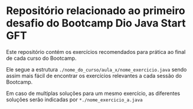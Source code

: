 # Repositório relacionado ao primeiro desafio do Bootcamp Dio Java Start GFT

Este repositório contém os exercícios recomendados para prática ao final de cada curso do Bootcamp.

Ele segue a estrutura `./nome_do_curso/aula_x/nome_exercicio.java` sendo assim mais fácil de encontrar os exercícios relevantes a cada sessão do Bootcamp.

Em caso de multiplas soluções para um mesmo exercício, as diferentes soluções serão indicadas por `*./nome_exercicio_a.java`


